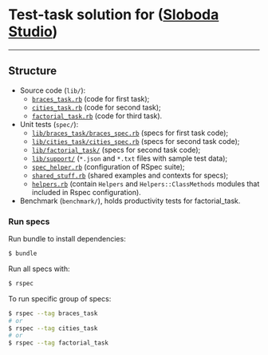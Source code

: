 # Test-task solution for ([Sloboda Studio](http://sloboda-studio.com))
---
## Structure
- Source code (`lib/`):
  - [`braces_task.rb`](https://github.com/K-S-A/sloboda_studio_task/blob/master/lib/braces_task.rb) (code for first task);
  - [`cities_task.rb`](https://github.com/K-S-A/sloboda_studio_task/blob/master/lib/cities_task.rb) (code for second task);
  - [`factorial_task.rb`](https://github.com/K-S-A/sloboda_studio_task/blob/master/lib/factorial_task.rb) (code for third task).
- Unit tests (`spec/`):
  - [`lib/braces_task/braces_spec.rb`](https://github.com/K-S-A/sloboda_studio_task/blob/master/spec/lib/braces_task/braces_spec.rb) (specs for first task code);
  - [`lib/cities_task/cities_spec.rb`](https://github.com/K-S-A/sloboda_studio_task/blob/master/spec/lib/cities_task/cities_spec.rb) (specs for second task code);
  - [`lib/factorial_task/`](https://github.com/K-S-A/sloboda_studio_task/blob/master/spec/lib/factorial_task/factorial_spec.rb) (specs for second task code);
  - [`lib/support/`](https://github.com/K-S-A/sloboda_studio_task/tree/master/spec/lib/support) (`*.json` and `*.txt` files with sample test data);
  - [`spec_helper.rb`](https://github.com/K-S-A/sloboda_studio_task/blob/master/spec/spec_helper.rb) (configuration of RSpec suite);
  - [`shared_stuff.rb`](https://github.com/K-S-A/sloboda_studio_task/blob/master/spec/shared_stuff.rb) (shared examples and contexts for specs);
  - [`helpers.rb`](https://github.com/K-S-A/sloboda_studio_task/blob/master/spec/helpers.rb) (contain `Helpers` and `Helpers::ClassMethods` modules that included in Rspec configuration).
- Benchmark (`benchmark/`), holds productivity tests for factorial_task.

### Run specs
Run bundle to install dependencies:
```bash
$ bundle
```
Run all specs with:
```bash
$ rspec
```
To run specific group of specs:
```bash
$ rspec --tag braces_task
# or
$ rspec --tag cities_task
# or
$ rspec --tag factorial_task
```
